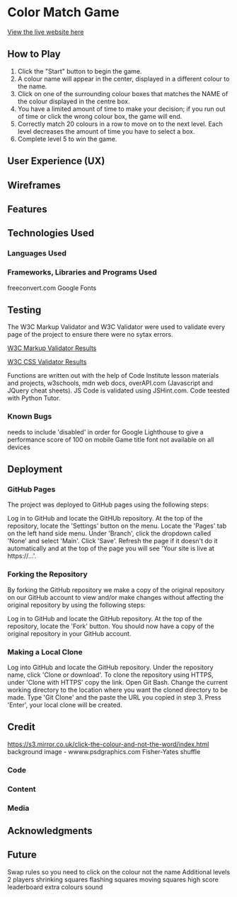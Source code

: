 # Color Match Game

[View the live website here](https://danpug.github.io/Colour-Match-Game/)

## How to Play

1. Click the "Start" button to begin the game.
2. A colour name will appear in the center, displayed in a different colour to the name.
3. Click on one of the surrounding colour boxes that matches the NAME of the colour displayed in the centre box.
4. You have a limited amount of time to make your decision; if you run out of time or click the wrong colour box, the game will end.
5. Correctly match 20 colours in a row to move on to the next level. Each level decreases the amount of time you have to select a box.
6. Complete level 5 to win the game.

## User Experience (UX)

## Wireframes

## Features

## Technologies Used

### Languages Used

### Frameworks, Libraries and Programs Used

freeconvert.com
Google Fonts

## Testing

The W3C Markup Validator and W3C  Validator were used to validate every page of the project to ensure there were no sytax errors.

[W3C Markup Validator Results]()

[W3C CSS Validator Results]()

Functions are written out with the help of Code Institute lesson materials and projects, w3schools, mdn web docs, overAPI.com (Javascript and JQuery cheat sheets).
JS Code is validated using JSHint.com. Code teested with Python Tutor.

### Known Bugs

<link rel="stylesheet"> needs to include 'disabled' in order for Google Lighthouse to give a performance score of 100 on mobile
Game title font not available on all devices

## Deployment

### GitHub Pages

The project was deployed to GitHub pages using the following steps:

Log in to GitHub and locate the GitHUb repository.
At the top of the repository, locate the 'Settings' button on the menu.
Locate the 'Pages' tab on the left hand side menu.
Under 'Branch', click the dropdown called 'None' and select 'Main'.
Click 'Save'.
Refresh the page if it doesn't do it automatically and at the top of the page you will see 'Your site is live at https://...'.

### Forking the Repository

By forking the GitHub repository we make a copy of the original repository on our GitHub account to view and/or make changes without affecting the original repository by using the following steps:

Log in to GitHub and locate the GitHub repository.
At the top of the repository, locate the 'Fork' button.
You should now have a copy of the original repository in your GitHub account.

### Making a Local Clone

Log into GitHub and locate the GitHub repository.
Under the repository name, click 'Clone or download'.
To clone the repository using HTTPS, under 'Clone with HTTPS' copy the link.
Open Git Bash.
Change the current working directory to the location where you want the cloned directory to be made.
Type 'Git Clone' and the paste the URL you copied in step 3.
Press 'Enter', your local clone will be created.

## Credit

https://s3.mirror.co.uk/click-the-colour-and-not-the-word/index.html
background image - wwww.psdgraphics.com
Fisher-Yates shuffle

### Code

### Content

### Media

## Acknowledgments

## Future

Swap rules so you need to click on the colour not the name
Additional levels
2 players
shrinking squares
flashing squares
moving squares
high score
leaderboard
extra colours
sound